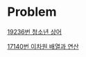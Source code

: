 # Problem

[19236번 청소년 상어](https://www.acmicpc.net/problem/19236)

[17140번 이차원 배열과 연산](https://www.acmicpc.net/problem/17140)
